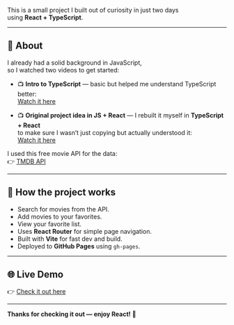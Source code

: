 This is a small project I built out of curiosity in just two days  
using **React + TypeScript**.

---

## 📌 About

I already had a solid background in JavaScript,  
so I watched two videos to get started:

- 📺 **Intro to TypeScript** — basic but helped me understand TypeScript better:  
  [Watch it here](
https://www.youtube.com/watch?v=SqcY0GlETPk)

- 📺 **Original project idea in JS + React** — I rebuilt it myself in **TypeScript + React**  
  to make sure I wasn’t just copying but actually understood it:  
  [Watch it here](https://www.youtube.com/watch?v=G6D9cBaLViA&t=3969s)

I used this free movie API for the data:  
👉 [TMDB API](https://www.themoviedb.org/)

---

## 🚀 How the project works

- Search for movies from the API.
- Add movies to your favorites.
- View your favorite list.
- Uses **React Router** for simple page navigation.
- Built with **Vite** for fast dev and build.
- Deployed to **GitHub Pages** using `gh-pages`.

---

## 🌐 Live Demo

👉 [Check it out here](https://black301.github.io/React-project-TS/)

---

**Thanks for checking it out — enjoy React! 🚀**
